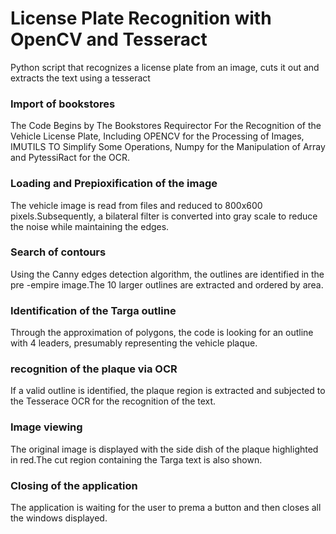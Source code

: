 # License Plate Recognition with OpenCV and Tesseract
Python script that recognizes a license plate from an image, cuts it out and extracts the text using a tesseract

### Import of bookstores
The Code Begins by The Bookstores Requirector For the Recognition of the Vehicle License Plate, Including OPENCV for the Processing of Images, IMUTILS TO Simplify Some Operations, Numpy for the Manipulation of Array and PytessiRact for the OCR.

### Loading and Prepioxification of the image
The vehicle image is read from files and reduced to 800x600 pixels.Subsequently, a bilateral filter is converted into gray scale to reduce the noise while maintaining the edges.

### Search of contours
Using the Canny edges detection algorithm, the outlines are identified in the pre -empire image.The 10 larger outlines are extracted and ordered by area.

### Identification of the Targa outline
Through the approximation of polygons, the code is looking for an outline with 4 leaders, presumably representing the vehicle plaque.

### recognition of the plaque via OCR
If a valid outline is identified, the plaque region is extracted and subjected to the Tesserace OCR for the recognition of the text.

### Image viewing
The original image is displayed with the side dish of the plaque highlighted in red.The cut region containing the Targa text is also shown.

### Closing of the application
The application is waiting for the user to prema a button and then closes all the windows displayed.